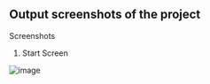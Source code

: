 ## Output screenshots of the project

Screenshots


1.	Start Screen

![image](https://user-images.githubusercontent.com/65600727/123570286-87c13180-d7e5-11eb-9c73-88fcdeef0dcd.png)






